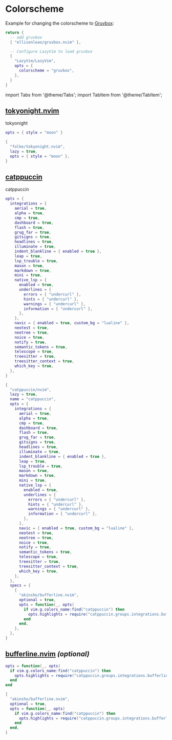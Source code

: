 # Colorscheme

Example for changing the colorscheme to [Gruvbox](https://github.com/ellisonleao/gruvbox.nvim):

```lua title="lua/plugins/colorscheme.lua" {2,8}
return {
  -- add gruvbox
  { "ellisonleao/gruvbox.nvim" },

  -- Configure LazyVim to load gruvbox
  {
    "LazyVim/LazyVim",
    opts = {
      colorscheme = "gruvbox",
    },
  }
}
```

<!-- plugins:start -->

import Tabs from '@theme/Tabs';
import TabItem from '@theme/TabItem';

## [tokyonight.nvim](https://github.com/folke/tokyonight.nvim)

 tokyonight


<Tabs>

<TabItem value="opts" label="Options">

```lua
opts = { style = "moon" }
```

</TabItem>


<TabItem value="code" label="Full Spec">

```lua
{
  "folke/tokyonight.nvim",
  lazy = true,
  opts = { style = "moon" },
}
```

</TabItem>

</Tabs>

## [catppuccin](https://github.com/catppuccin/nvim)

 catppuccin


<Tabs>

<TabItem value="opts" label="Options">

```lua
opts = {
  integrations = {
    aerial = true,
    alpha = true,
    cmp = true,
    dashboard = true,
    flash = true,
    grug_far = true,
    gitsigns = true,
    headlines = true,
    illuminate = true,
    indent_blankline = { enabled = true },
    leap = true,
    lsp_trouble = true,
    mason = true,
    markdown = true,
    mini = true,
    native_lsp = {
      enabled = true,
      underlines = {
        errors = { "undercurl" },
        hints = { "undercurl" },
        warnings = { "undercurl" },
        information = { "undercurl" },
      },
    },
    navic = { enabled = true, custom_bg = "lualine" },
    neotest = true,
    neotree = true,
    noice = true,
    notify = true,
    semantic_tokens = true,
    telescope = true,
    treesitter = true,
    treesitter_context = true,
    which_key = true,
  },
}
```

</TabItem>


<TabItem value="code" label="Full Spec">

```lua
{
  "catppuccin/nvim",
  lazy = true,
  name = "catppuccin",
  opts = {
    integrations = {
      aerial = true,
      alpha = true,
      cmp = true,
      dashboard = true,
      flash = true,
      grug_far = true,
      gitsigns = true,
      headlines = true,
      illuminate = true,
      indent_blankline = { enabled = true },
      leap = true,
      lsp_trouble = true,
      mason = true,
      markdown = true,
      mini = true,
      native_lsp = {
        enabled = true,
        underlines = {
          errors = { "undercurl" },
          hints = { "undercurl" },
          warnings = { "undercurl" },
          information = { "undercurl" },
        },
      },
      navic = { enabled = true, custom_bg = "lualine" },
      neotest = true,
      neotree = true,
      noice = true,
      notify = true,
      semantic_tokens = true,
      telescope = true,
      treesitter = true,
      treesitter_context = true,
      which_key = true,
    },
  },
  specs = {
    {
      "akinsho/bufferline.nvim",
      optional = true,
      opts = function(_, opts)
        if vim.g.colors_name:find("catppuccin") then
          opts.highlights = require("catppuccin.groups.integrations.bufferline").get()
        end
      end,
    },
  },
}
```

</TabItem>

</Tabs>

## [bufferline.nvim](https://github.com/akinsho/bufferline.nvim) _(optional)_

<Tabs>

<TabItem value="opts" label="Options">

```lua
opts = function(_, opts)
  if vim.g.colors_name:find("catppuccin") then
    opts.highlights = require("catppuccin.groups.integrations.bufferline").get()
  end
end
```

</TabItem>


<TabItem value="code" label="Full Spec">

```lua
{
  "akinsho/bufferline.nvim",
  optional = true,
  opts = function(_, opts)
    if vim.g.colors_name:find("catppuccin") then
      opts.highlights = require("catppuccin.groups.integrations.bufferline").get()
    end
  end,
}
```

</TabItem>

</Tabs>

<!-- plugins:end -->
